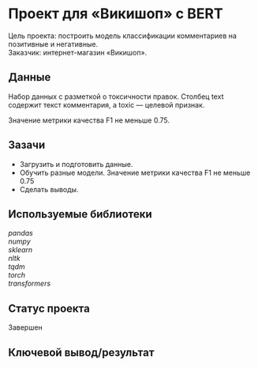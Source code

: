 # Проект для «Викишоп» с BERT

Цель проекта: построить модель классификации комментариев на позитивные и негативные.  
Заказчик: интернет-магазин «Викишоп».

## Данные 
Набор данных с разметкой о токсичности правок. Столбец text содержит текст комментария, а toxic — целевой признак.

Значение метрики качества F1 не меньше 0.75.

## Зазачи

- Загрузить и подготовить данные.
- Обучить разные модели. Значение метрики качества F1 не меньше 0.75
- Сделать выводы.

## Используемые библиотеки
*pandas*  
*numpy*  
*sklearn*  
*nltk*  
*tqdm*  
*torch*  
*transformers*

## Статус проекта
Завершен

## Ключевой вывод/результат
